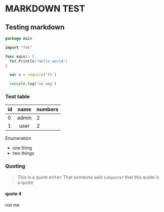 # MARKDOWN TEST

## Testing markdown

```go
package main

import "fmt"

func main() {
  fmt.Println("Hello world")
}
```

```javascript
  var s = require('fs')

  console.log('no way')
```

### Test table

id | name   | numbers |
---|:------:|:--------|
0  | admin  | 2       |
1  | user   | 2       |

Enumeration

* one thing
* two things

### Quoting

> This is a quote <kbd>enter</kbd>
> That someone said `subquote?`
> that this quote is a quote
>

#### quote 4

not me

